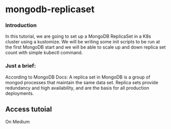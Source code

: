 # mongodb-replicaset

### Introduction
In this tutorial, we are going to set up a MongoDB ReplicaSet in a K8s cluster using a kustomize. We will be writing some init scripts to be run at the first MongoDB start and we will be able to scale up and down replica set count with simple kubectl command.

### Just a brief:
According to MongoDB Docs:
A replica set in MongoDB is a group of mongod processes that maintain the same data set. Replica sets provide redundancy and high availability, and are the basis for all production deployments.

## Access tutoial 
On Medium
